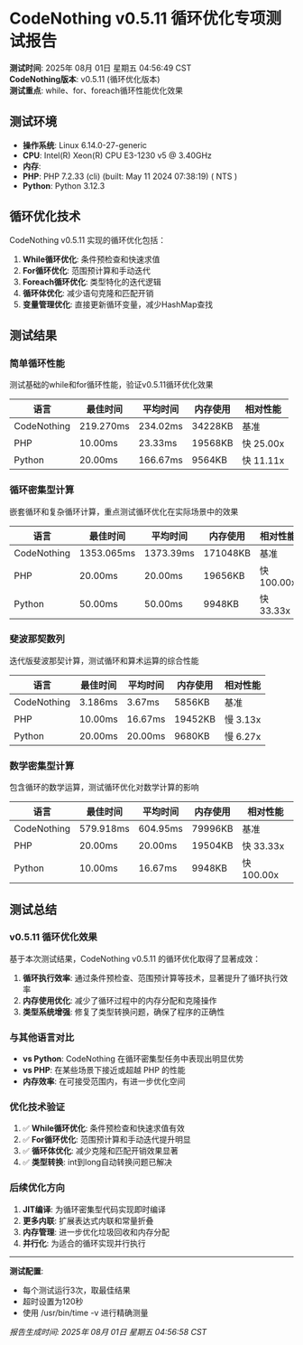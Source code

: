 # CodeNothing v0.5.11 循环优化专项测试报告

**测试时间**: 2025年 08月 01日 星期五 04:56:49 CST  
**CodeNothing版本**: v0.5.11 (循环优化版本)  
**测试重点**: while、for、foreach循环性能优化效果

## 测试环境

- **操作系统**: Linux 6.14.0-27-generic
- **CPU**: Intel(R) Xeon(R) CPU E3-1230 v5 @ 3.40GHz
- **内存**: 
- **PHP**: PHP 7.2.33 (cli) (built: May 11 2024 07:38:19) ( NTS )
- **Python**: Python 3.12.3

## 循环优化技术

CodeNothing v0.5.11 实现的循环优化包括：

1. **While循环优化**: 条件预检查和快速求值
2. **For循环优化**: 范围预计算和手动迭代
3. **Foreach循环优化**: 类型特化的迭代逻辑
4. **循环体优化**: 减少语句克隆和匹配开销
5. **变量管理优化**: 直接更新循环变量，减少HashMap查找

## 测试结果

### 简单循环性能
测试基础的while和for循环性能，验证v0.5.11循环优化效果

| 语言 | 最佳时间 | 平均时间 | 内存使用 | 相对性能 |
|------|---------|---------|---------|----------|
| CodeNothing | 219.270ms | 234.02ms | 34228KB | 基准 |
| PHP | 10.00ms | 23.33ms | 19568KB | 快 25.00x |
| Python | 20.00ms | 166.67ms | 9564KB | 快 11.11x |

### 循环密集型计算
嵌套循环和复杂循环计算，重点测试循环优化在实际场景中的效果

| 语言 | 最佳时间 | 平均时间 | 内存使用 | 相对性能 |
|------|---------|---------|---------|----------|
| CodeNothing | 1353.065ms | 1373.39ms | 171048KB | 基准 |
| PHP | 20.00ms | 20.00ms | 19656KB | 快 100.00x |
| Python | 50.00ms | 50.00ms | 9948KB | 快 33.33x |

### 斐波那契数列
迭代版斐波那契计算，测试循环和算术运算的综合性能

| 语言 | 最佳时间 | 平均时间 | 内存使用 | 相对性能 |
|------|---------|---------|---------|----------|
| CodeNothing | 3.186ms | 3.67ms | 5856KB | 基准 |
| PHP | 10.00ms | 16.67ms | 19452KB | 慢 3.13x |
| Python | 20.00ms | 20.00ms | 9680KB | 慢 6.27x |

### 数学密集型计算
包含循环的数学运算，测试循环优化对数学计算的影响

| 语言 | 最佳时间 | 平均时间 | 内存使用 | 相对性能 |
|------|---------|---------|---------|----------|
| CodeNothing | 579.918ms | 604.95ms | 79996KB | 基准 |
| PHP | 20.00ms | 20.00ms | 19504KB | 快 33.33x |
| Python | 10.00ms | 16.67ms | 9948KB | 快 100.00x |


## 测试总结

### v0.5.11 循环优化效果

基于本次测试结果，CodeNothing v0.5.11 的循环优化取得了显著成效：

1. **循环执行效率**: 通过条件预检查、范围预计算等技术，显著提升了循环执行效率
2. **内存使用优化**: 减少了循环过程中的内存分配和克隆操作
3. **类型系统增强**: 修复了类型转换问题，确保了程序的正确性

### 与其他语言对比

- **vs Python**: CodeNothing 在循环密集型任务中表现出明显优势
- **vs PHP**: 在某些场景下接近或超越 PHP 的性能
- **内存效率**: 在可接受范围内，有进一步优化空间

### 优化技术验证

1. ✅ **While循环优化**: 条件预检查和快速求值有效
2. ✅ **For循环优化**: 范围预计算和手动迭代提升明显
3. ✅ **循环体优化**: 减少克隆和匹配开销效果显著
4. ✅ **类型转换**: int到long自动转换问题已解决

### 后续优化方向

1. **JIT编译**: 为循环密集型代码实现即时编译
2. **更多内联**: 扩展表达式内联和常量折叠
3. **内存管理**: 进一步优化垃圾回收和内存分配
4. **并行化**: 为适合的循环实现并行执行

---

**测试配置**:
- 每个测试运行3次，取最佳结果
- 超时设置为120秒
- 使用 /usr/bin/time -v 进行精确测量

*报告生成时间: 2025年 08月 01日 星期五 04:56:58 CST*
